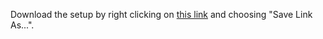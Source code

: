 
Download the setup by right clicking on [this link](https://raw.githubusercontent.com/CaveMobster/firebot-setups/master/Regulars/regulars.firebotsetup) and choosing "Save Link As...".
